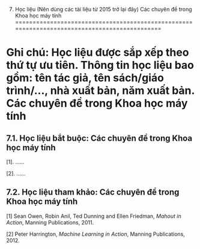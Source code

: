 7. Học liệu (Nên dùng các tài liệu từ 2015 trở lại đây) Các chuyên đề trong Khoa học máy tính
=============================================================================================

Ghi chú: Học liệu được sắp xếp theo thứ tự ưu tiên. Thông tin học liệu bao gồm: tên tác giả, tên sách/giáo trình/..., nhà xuất bản, năm xuất bản. Các chuyên đề trong Khoa học máy tính
=======================================================================================================================================================================================

7.1. Học liệu bắt buộc: Các chuyên đề trong Khoa học máy tính
-------------------------------------------------------------

\[1\]. ...\...

\[2\]. ...\...

 7.2. Học liệu tham khảo: Các chuyên đề trong Khoa học máy tính
--------------------------------------------------------------

\[1\] Sean Owen, Robin Anil, Ted Dunning and Ellen Friedman, *Mahout in
Action*, Manning Publications, 2011.

\[2\] Peter Harrington, *Machine Learning in Action*, Manning
Publications, 2012.

